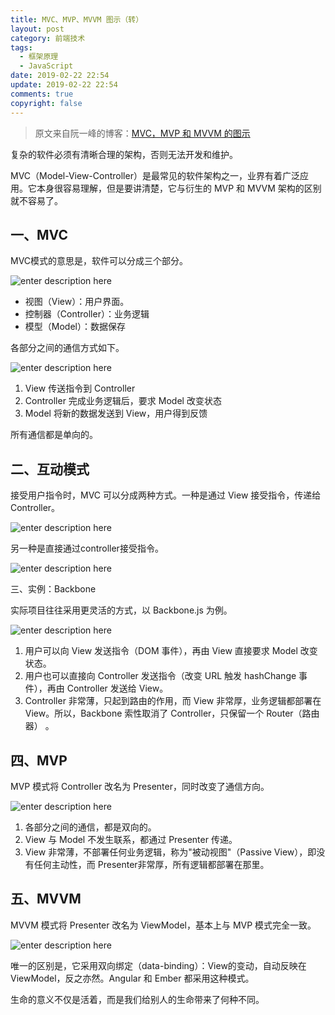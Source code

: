 ```yaml
---
title: MVC、MVP、MVVM 图示（转）
layout: post
category: 前端技术
tags:
  - 框架原理
  - JavaScript
date: 2019-02-22 22:54
update: 2019-02-22 22:54
comments: true
copyright: false
---
```


> 原文来自阮一峰的博客：[MVC，MVP 和 MVVM 的图示](https://www.ruanyifeng.com/blog/2015/02/mvcmvp_mvvm.html)

复杂的软件必须有清晰合理的架构，否则无法开发和维护。

MVC（Model-View-Controller）是最常见的软件架构之一，业界有着广泛应用。它本身很容易理解，但是要讲清楚，它与衍生的 MVP 和 MVVM 架构的区别就不容易了。

<!-- more -->

## 一、MVC

MVC模式的意思是，软件可以分成三个部分。

![enter description here][1]

- 视图（View）：用户界面。
- 控制器（Controller）：业务逻辑
- 模型（Model）：数据保存

各部分之间的通信方式如下。

![enter description here][2]

1. View 传送指令到 Controller
2. Controller 完成业务逻辑后，要求 Model 改变状态
3. Model 将新的数据发送到 View，用户得到反馈

所有通信都是单向的。

## 二、互动模式

接受用户指令时，MVC 可以分成两种方式。一种是通过 View 接受指令，传递给 Controller。

![enter description here][3]

另一种是直接通过controller接受指令。

![enter description here][4]

三、实例：Backbone

实际项目往往采用更灵活的方式，以 Backbone.js 为例。

![enter description here][5]

1. 用户可以向 View 发送指令（DOM 事件），再由 View 直接要求 Model 改变状态。
2. 用户也可以直接向 Controller 发送指令（改变 URL 触发 hashChange 事件），再由 Controller 发送给 View。
3. Controller 非常薄，只起到路由的作用，而 View 非常厚，业务逻辑都部署在 View。所以，Backbone 索性取消了 Controller，只保留一个 Router（路由器） 。

## 四、MVP

MVP 模式将 Controller 改名为 Presenter，同时改变了通信方向。

![enter description here][6]

1. 各部分之间的通信，都是双向的。
2. View 与 Model 不发生联系，都通过 Presenter 传递。
3. View 非常薄，不部署任何业务逻辑，称为"被动视图"（Passive View），即没有任何主动性，而 Presenter非常厚，所有逻辑都部署在那里。

## 五、MVVM

MVVM 模式将 Presenter 改名为 ViewModel，基本上与 MVP 模式完全一致。

![enter description here][7]

唯一的区别是，它采用双向绑定（data-binding）：View的变动，自动反映在 ViewModel，反之亦然。Angular 和 Ember 都采用这种模式。

<Quote>生命的意义不仅是活着，而是我们给别人的生命带来了何种不同。</Quote>


  [1]: https://i.loli.net/2019/02/25/5c740f9d8eb7f.jpg
  [2]: https://i.loli.net/2019/02/25/5c740fc53142d.jpg
  [3]: https://i.loli.net/2019/02/25/5c74100c130fa.jpg
  [4]: https://i.loli.net/2019/02/25/5c74101b1f6bf.jpg
  [5]: https://i.loli.net/2019/02/25/5c7410397739a.jpg
  [6]: https://i.loli.net/2019/02/25/5c74106fa3b3b.jpg
  [7]: https://i.loli.net/2019/02/25/5c7410921e7eb.jpg